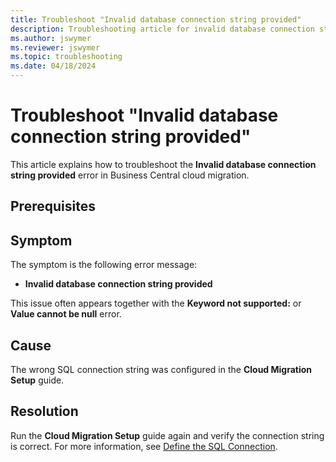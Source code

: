 ```yaml
---
title: Troubleshoot "Invalid database connection string provided"
description: Troubleshooting article for invalid database connection string issues in Business Central cloud migration.
ms.author: jswymer 
ms.reviewer: jswymer 
ms.topic: troubleshooting 
ms.date: 04/18/2024
---
```


# Troubleshoot "Invalid database connection string provided"

This article explains how to troubleshoot the **Invalid database connection string provided** error in Business Central cloud migration.

## Prerequisites

## Symptom

The symptom is the following error message:

- **Invalid database connection string provided**

This issue often appears together with the **Keyword not supported:**  or  **Value cannot be null** error.

## Cause

The wrong SQL connection string was configured in the **Cloud Migration Setup** guide.

## Resolution

Run the **Cloud Migration Setup** guide again and verify the connection string is correct. For more information, see [Define the SQL Connection](/dynamics365/business-central/dev-itpro/administration/migration-setup.md).
